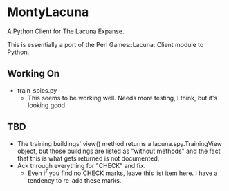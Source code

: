MontyLacuna
===========

A Python Client for The Lacuna Expanse.

This is essentially a port of the Perl Games::Lacuna::Client module to Python.  

## Working On
- train_spies.py
    - This seems to be working well.  Needs more testing, I think, but it's looking good.

## TBD
- The training buildings' view() method returns a lacuna.spy.TrainingView object, but 
  those buildings are listed as "without methods" and the fact that this is what gets 
  returned is not documented.
- Ack through everything for "CHECK" and fix.
  - Even if you find no CHECK marks, leave this list item here.  I have a tendency to 
    re-add these marks.

